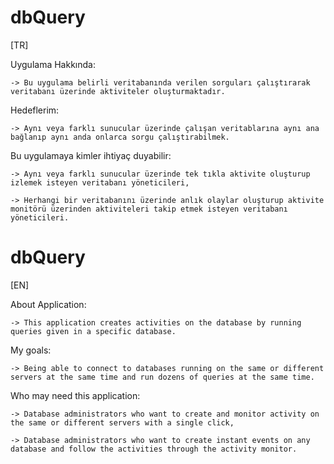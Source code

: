 # dbQuery

[TR]

Uygulama Hakkında:

	-> Bu uygulama belirli veritabanında verilen sorguları çalıştırarak veritabanı üzerinde aktiviteler oluşturmaktadır.

Hedeflerim:

	-> Aynı veya farklı sunucular üzerinde çalışan veritablarına aynı ana bağlanıp aynı anda onlarca sorgu çalıştırabilmek.

Bu uygulamaya kimler ihtiyaç duyabilir:

	-> Aynı veya farklı sunucular üzerinde tek tıkla aktivite oluşturup izlemek isteyen veritabanı yöneticileri,

	-> Herhangi bir veritabanını üzerinde anlık olaylar oluşturup aktivite monitörü üzerinden aktiviteleri takip etmek isteyen veritabanı yöneticileri.

# dbQuery

[EN]

About Application:

	-> This application creates activities on the database by running queries given in a specific database.

My goals:

	-> Being able to connect to databases running on the same or different servers at the same time and run dozens of queries at the same time.


Who may need this application:

	-> Database administrators who want to create and monitor activity on the same or different servers with a single click,

	-> Database administrators who want to create instant events on any database and follow the activities through the activity monitor.
